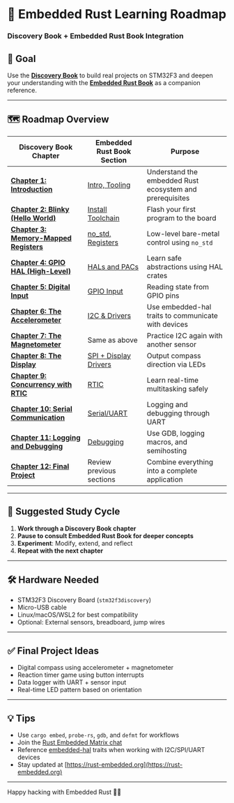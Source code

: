 # 📘 Embedded Rust Learning Roadmap

### Discovery Book + Embedded Rust Book Integration

## 🎯 Goal

Use the [**Discovery Book**](https://docs.rust-embedded.org/discovery/) to build real projects on STM32F3 and deepen your understanding with the [**Embedded Rust Book**](https://docs.rust-embedded.org/book/) as a companion reference.

---

## 🗺️ Roadmap Overview

| Discovery Book Chapter                                                                                                | Embedded Rust Book Section                                                        | Purpose                                                  |
| --------------------------------------------------------------------------------------------------------------------- | --------------------------------------------------------------------------------- | -------------------------------------------------------- |
| [**Chapter 1: Introduction**](https://docs.rust-embedded.org/discovery/f3discovery/01-setup/index.html)               | [Intro, Tooling](https://docs.rust-embedded.org/book/intro/index.html)            | Understand the embedded Rust ecosystem and prerequisites |
| [**Chapter 2: Blinky (Hello World)**](https://docs.rust-embedded.org/discovery/f3discovery/02-blinky/index.html)      | [Install Toolchain](https://docs.rust-embedded.org/book/intro/install.html)       | Flash your first program to the board                    |
| [**Chapter 3: Memory-Mapped Registers**](https://docs.rust-embedded.org/discovery/f3discovery/03-mitm/index.html)     | [no_std, Registers](https://docs.rust-embedded.org/book/start/registers.html)     | Low-level bare-metal control using `no_std`              |
| [**Chapter 4: GPIO HAL (High-Level)**](https://docs.rust-embedded.org/discovery/f3discovery/04-pins/index.html)       | [HALs and PACs](https://docs.rust-embedded.org/book/peripherals/index.html)       | Learn safe abstractions using HAL crates                 |
| [**Chapter 5: Digital Input**](https://docs.rust-embedded.org/discovery/f3discovery/05-led-roulette/index.html)       | [GPIO Input](https://docs.rust-embedded.org/book/peripherals/gpio.html)           | Reading state from GPIO pins                             |
| [**Chapter 6: The Accelerometer**](https://docs.rust-embedded.org/discovery/f3discovery/06-accelerometer/index.html)  | [I2C & Drivers](https://docs.rust-embedded.org/book/peripherals/i2c.html)         | Use embedded-hal traits to communicate with devices      |
| [**Chapter 7: The Magnetometer**](https://docs.rust-embedded.org/discovery/f3discovery/07-magnetometer/index.html)    | Same as above                                                                     | Practice I2C again with another sensor                   |
| [**Chapter 8: The Display**](https://docs.rust-embedded.org/discovery/f3discovery/08-led-compass/index.html)          | [SPI + Display Drivers](https://docs.rust-embedded.org/book/peripherals/spi.html) | Output compass direction via LEDs                        |
| [**Chapter 9: Concurrency with RTIC**](https://docs.rust-embedded.org/discovery/f3discovery/09-rtic/index.html)       | [RTIC](https://docs.rust-embedded.org/book/concurrency/rtic.html)                 | Learn real-time multitasking safely                      |
| [**Chapter 10: Serial Communication**](https://docs.rust-embedded.org/discovery/f3discovery/10-serial/index.html)     | [Serial/UART](https://docs.rust-embedded.org/book/peripherals/serial.html)        | Logging and debugging through UART                       |
| [**Chapter 11: Logging and Debugging**](https://docs.rust-embedded.org/discovery/f3discovery/11-debugging/index.html) | [Debugging](https://docs.rust-embedded.org/book/start/debugging.html)             | Use GDB, logging macros, and semihosting                 |
| [**Chapter 12: Final Project**](https://docs.rust-embedded.org/discovery/f3discovery/12-final-project/index.html)     | Review previous sections                                                          | Combine everything into a complete application           |

---

## 🔁 Suggested Study Cycle

1. **Work through a Discovery Book chapter**
2. **Pause to consult Embedded Rust Book for deeper concepts**
3. **Experiment**: Modify, extend, and reflect
4. **Repeat with the next chapter**

---

## 🛠 Hardware Needed

- STM32F3 Discovery Board (`stm32f3discovery`)
- Micro-USB cable
- Linux/macOS/WSL2 for best compatibility
- Optional: External sensors, breadboard, jump wires

---

## ✅ Final Project Ideas

- Digital compass using accelerometer + magnetometer
- Reaction timer game using button interrupts
- Data logger with UART + sensor input
- Real-time LED pattern based on orientation

---

## 💡 Tips

- Use `cargo embed`, `probe-rs`, `gdb`, and `defmt` for workflows
- Join the [Rust Embedded Matrix chat](https://matrix.to/#/#rust-embedded:matrix.org)
- Reference [embedded-hal](https://docs.rs/embedded-hal/) traits when working with I2C/SPI/UART devices
- Stay updated at [https://rust-embedded.org](https://rust-embedded.org)

---

Happy hacking with Embedded Rust 🚀🦀
